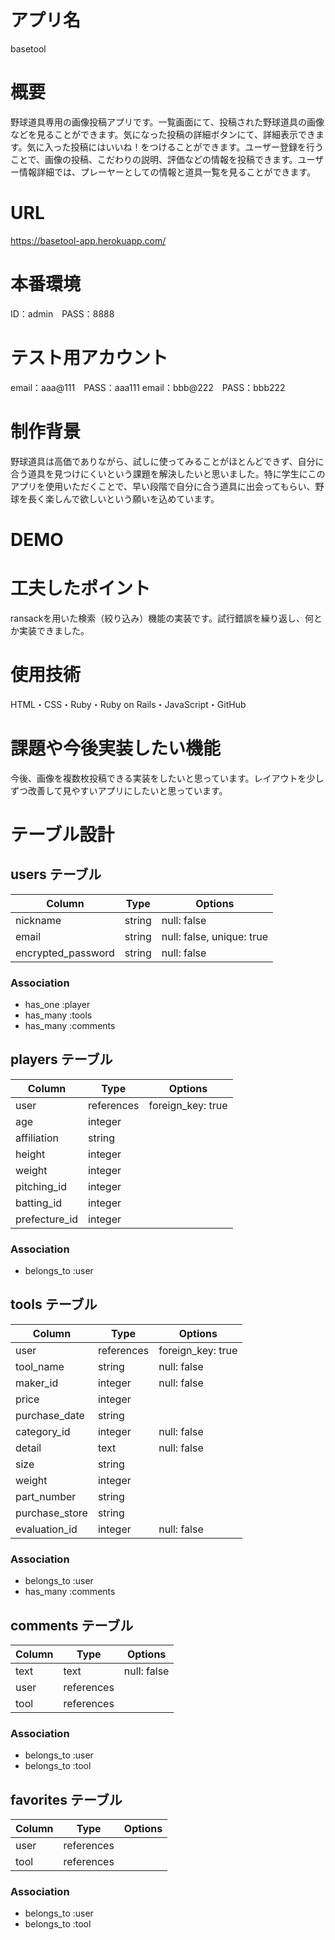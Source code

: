 # アプリ名
basetool

# 概要
野球道具専用の画像投稿アプリです。一覧画面にて、投稿された野球道具の画像などを見ることができます。気になった投稿の詳細ボタンにて、詳細表示できます。気に入った投稿にはいいね！をつけることができます。ユーザー登録を行うことで、画像の投稿、こだわりの説明、評価などの情報を投稿できます。ユーザー情報詳細では、プレーヤーとしての情報と道具一覧を見ることができます。

# URL
https://basetool-app.herokuapp.com/

# 本番環境
ID：admin　PASS：8888

# テスト用アカウント
email：aaa@111　PASS：aaa111
email：bbb@222　PASS：bbb222

# 制作背景
野球道具は高価でありながら、試しに使ってみることがほとんどできず、自分に合う道具を見つけにくいという課題を解決したいと思いました。特に学生にこのアプリを使用いただくことで、早い段階で自分に合う道具に出会ってもらい、野球を長く楽しんで欲しいという願いを込めています。

# DEMO


# 工夫したポイント
ransackを用いた検索（絞り込み）機能の実装です。試行錯誤を繰り返し、何とか実装できました。

# 使用技術
HTML・CSS・Ruby・Ruby on Rails・JavaScript・GitHub

# 課題や今後実装したい機能
今後、画像を複数枚投稿できる実装をしたいと思っています。レイアウトを少しずつ改善して見やすいアプリにしたいと思っています。

# テーブル設計

## users テーブル

| Column             | Type    | Options                   |
| -------------------| ------- | ------------------------- |
| nickname           | string  | null: false               |
| email              | string  | null: false, unique: true |
| encrypted_password | string  | null: false               |

### Association

- has_one :player
- has_many :tools
- has_many :comments

## players テーブル

| Column        | Type       | Options           |
| --------------| ---------- | ----------------- |
| user          | references | foreign_key: true |
| age           |  integer   |                   |
| affiliation   |   string   |                   |
| height        |  integer   |                   |
| weight        |  integer   |                   |
| pitching_id   |  integer   |                   |
| batting_id    |  integer   |                   |
| prefecture_id |  integer   |                   |

### Association

- belongs_to :user

## tools テーブル

| Column          | Type       | Options           |
| --------------- | ---------- | ----------------- |
| user            | references | foreign_key: true |
| tool_name       |   string   | null: false       |
| maker_id        |  integer   | null: false       |
| price           |   integer  |                   |
| purchase_date   |   string   |                   |
| category_id     |   integer  | null: false       |
| detail          |    text    | null: false       |
| size            |   string   |                   |
| weight          |   integer  |                   |
| part_number     |   string   |                   |
| purchase_store  |   string   |                   |
| evaluation_id   |  integer   | null: false       |

### Association

- belongs_to :user
- has_many :comments

## comments テーブル

| Column    | Type       | Options     |
| --------- | ---------- | ----------- |
| text      |    text    | null: false |
| user      | references |             |
| tool      | references |             |

### Association

- belongs_to :user
- belongs_to :tool

## favorites テーブル

| Column    | Type       | Options     |
| --------- | ---------- | ----------- |
| user      | references |             |
| tool      | references |             |

### Association

- belongs_to :user
- belongs_to :tool
